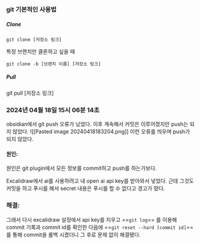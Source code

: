 ### git 기본적인 사용법

##### Clone
```
git clone [저장소 링크]
```
특정 브랜치만 클론하고 싶을 때
```
git clone -b [브랜치 이름] [저장소 링크]
```
##### Pull
git pull [저장소 링크]






### 2024년 04월 18일 15시 06분 14초
obsidian에서 git push 오류가 났었다.
이후 계속해서 커밋은 이루어졌지만 push는 되지 않았다.
![[Pasted image 20240418183204.png]]
이런 오류를 띄우며 push가 되지 않았다.

#### 원인:
원인은 git plugin에서 모든 정보를 commit하고 push를 하는가보다.

Excalidraw에서 ai를 사용하려고 내 open ai api key를 받아와서 넣었다.
근데 그것도 커밋을 하고 푸시를 해서 
secret 내용은 푸시를 할 수 없다고 경고가 떴다.

### 해결:
그래서 다시 excalidraw 설정에서 api key를 지우고 
==`git log`== 를 이용해 commit 기록과 commit id를 확인한 다음에
==`git reset --hard [commit id]`== 를 통해 commit을 롤백 시켰더니 
그 후로 문제 없이 해결됐다.

